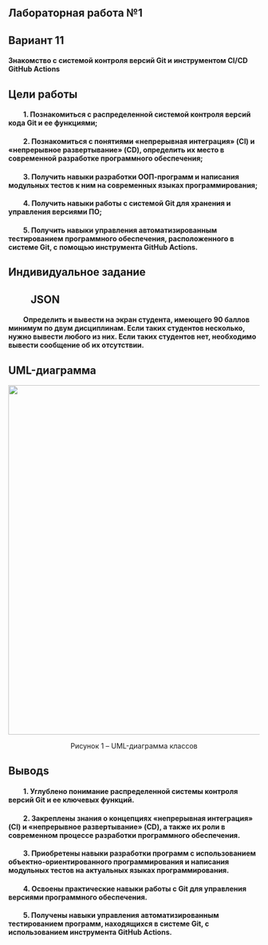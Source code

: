 
## Лабораторная работа №1
## Вариант 11
#### Знакомство с системой контроля версий Git и инструментом CI/CD GitHub Actions

## Цели работы
#### &nbsp;&nbsp;&nbsp;&nbsp;&nbsp;&nbsp;&nbsp;&nbsp; 1. Познакомиться c распределенной системой контроля версий кода Git и ее функциями;
#### &nbsp;&nbsp;&nbsp;&nbsp;&nbsp;&nbsp;&nbsp;&nbsp; 2. Познакомиться с понятиями «непрерывная интеграция» (CI) и «непрерывное развертывание» (CD), определить их место в современной разработке программного обеспечения;
#### &nbsp;&nbsp;&nbsp;&nbsp;&nbsp;&nbsp;&nbsp;&nbsp; 3. Получить навыки разработки ООП-программ и написания модульных тестов к ним на современных языках программирования;
#### &nbsp;&nbsp;&nbsp;&nbsp;&nbsp;&nbsp;&nbsp;&nbsp; 4. Получить навыки работы с системой Git для хранения и управления версиями ПО;
#### &nbsp;&nbsp;&nbsp;&nbsp;&nbsp;&nbsp;&nbsp;&nbsp; 5. Получить навыки управления автоматизированным тестированием программного обеспечения, расположенного в системе Git, с помощью инструмента GitHub Actions.

## Индивидуальное задание
## &nbsp;&nbsp;&nbsp;&nbsp;&nbsp;&nbsp;&nbsp;&nbsp; JSON
#### &nbsp;&nbsp;&nbsp;&nbsp;&nbsp;&nbsp;&nbsp;&nbsp; Определить и вывести на экран студента, имеющего 90 баллов минимум по двум дисциплинам. Если таких студентов несколько, нужно вывести любого из них. Если таких студентов нет, необходимо вывести сообщение об их отсутствии.


## UML-диаграмма
<div id="header" align="center">
  <img src="" width="700"/>
  <p> Рисунок 1 – UML-диаграмма классов </p> 
</div>

## Выводs
#### &nbsp;&nbsp;&nbsp;&nbsp;&nbsp;&nbsp;&nbsp;&nbsp; 1. Углублено понимание распределенной системы контроля версий Git и ее ключевых функций.  
#### &nbsp;&nbsp;&nbsp;&nbsp;&nbsp;&nbsp;&nbsp;&nbsp; 2. Закреплены знания о концепциях «непрерывная интеграция» (CI) и «непрерывное развертывание» (CD), а также их роли в современном процессе разработки программного обеспечения.  
#### &nbsp;&nbsp;&nbsp;&nbsp;&nbsp;&nbsp;&nbsp;&nbsp; 3. Приобретены навыки разработки программ с использованием объектно-ориентированного программирования и написания модульных тестов на актуальных языках программирования.  
#### &nbsp;&nbsp;&nbsp;&nbsp;&nbsp;&nbsp;&nbsp;&nbsp; 4. Освоены практические навыки работы с Git для управления версиями программного обеспечения.  
#### &nbsp;&nbsp;&nbsp;&nbsp;&nbsp;&nbsp;&nbsp;&nbsp; 5. Получены навыки управления автоматизированным тестированием программ, находящихся в системе Git, с использованием инструмента GitHub Actions.  
